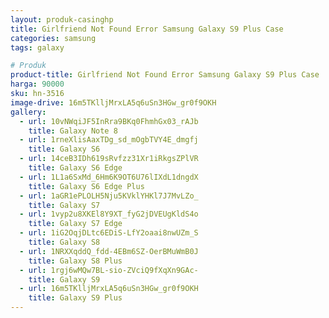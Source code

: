 ```yaml
---
layout: produk-casinghp
title: Girlfriend Not Found Error Samsung Galaxy S9 Plus Case
categories: samsung
tags: galaxy

# Produk
product-title: Girlfriend Not Found Error Samsung Galaxy S9 Plus Case
harga: 90000
sku: hn-3516
image-drive: 16m5TKlljMrxLA5q6uSn3HGw_gr0f9OKH
gallery:
  - url: 10vNWqiJF5InRra9BKq0FhmhGx03_rAJb
    title: Galaxy Note 8
  - url: 1rneXlisAaxTDg_sd_mOgbTVY4E_dmgfj
    title: Galaxy S6
  - url: 14ceB3IDh619sRvfzz31Xr1iRkgsZPlVR
    title: Galaxy S6 Edge
  - url: 1L1a6SxMd_6Hm6K9OT6U76lIXdL1dngdX
    title: Galaxy S6 Edge Plus
  - url: 1aGR1ePLOLH5Nju5KVklYHKl7J7MvLZo_
    title: Galaxy S7
  - url: 1vyp2u8XKEl8Y9XT_fyG2jDVEUgKldS4o
    title: Galaxy S7 Edge
  - url: 1iG2OqjDLtc6EDiS-LfY2oaai8nwUZm_S
    title: Galaxy S8
  - url: 1NRXXqddQ_fdd-4EBm6SZ-OerBMuWmB0J
    title: Galaxy S8 Plus
  - url: 1rgj6wMQw7BL-sio-ZVciQ9fXqXn9GAc-
    title: Galaxy S9
  - url: 16m5TKlljMrxLA5q6uSn3HGw_gr0f9OKH
    title: Galaxy S9 Plus
---
```

